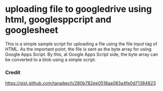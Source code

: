 # uploading file to googledrive using html, googlesppcript and googlesheet

This is a simple sample script for uploading a file using the file input tag of HTML. As the important point, the file is sent as the byte array for using Google Apps Script. By this, at Google Apps Script side, the byte array can be converted to a blob using a simple script.

### Credit
https://gist.github.com/tanaikech/280b782ee0518aa083a4fe0d71384823
